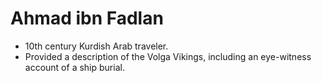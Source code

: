 Ahmad ibn Fadlan
================

* 10th century Kurdish Arab traveler.
* Provided a description of the Volga Vikings, including an eye-witness account of a ship burial.

